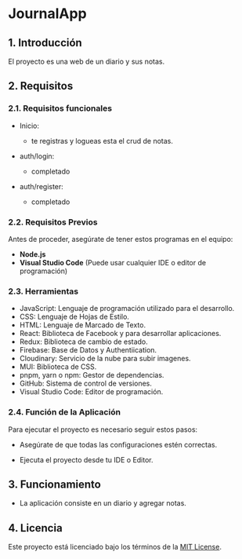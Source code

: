 # **JournalApp**

## 1. **Introducción**

El proyecto es una web de un diario y sus notas.

## 2. **Requisitos**

### 2.1. **Requisitos funcionales**

* Inicio:

  * te registras y logueas esta el crud de notas.

* auth/login:

  * completado

* auth/register:

  * completado

### 2.2. **Requisitos Previos**

Antes de proceder, asegúrate de tener estos programas en el equipo:

* **Node.js**
* **Visual Studio Code** (Puede usar cualquier IDE o editor de programación)

### 2.3. **Herramientas**

* JavaScript: Lenguaje de programación utilizado para el desarrollo.
* CSS: Lenguaje de Hojas de Estilo.
* HTML: Lenguaje de Marcado de Texto.
* React: Biblioteca de Facebook y para desarrollar aplicaciones.
* Redux: Biblioteca de cambio de estado.
* Firebase: Base de Datos y Authentiication.
* Cloudinary: Servicio de la nube para subir imagenes.
* MUI: Biblioteca de CSS.
* pnpm, yarn o npm: Gestor de dependencias.
* GitHub: Sistema de control de versiones.
* Visual Studio Code: Editor de programación.

### 2.4. **Función de la Aplicación**

Para ejecutar el proyecto es necesario seguir estos pasos:

* Asegúrate de que todas las configuraciones estén correctas.

* Ejecuta el proyecto desde tu IDE o Editor.

## 3. **Funcionamiento**

* La aplicación consiste en un diario y agregar notas.

## 4. **Licencia**

Este proyecto está licenciado bajo los términos de la [MIT License](LICENSE).